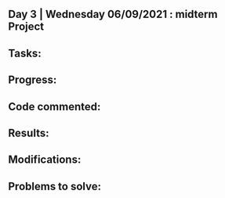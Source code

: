 ## Day 3 | Wednesday 06/09/2021 : midterm Project

## Tasks:

## Progress:

## Code commented:

## Results:

## Modifications:

## Problems to solve:
